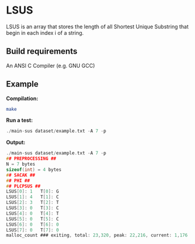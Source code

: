 # LSUS
LSUS is an array that stores the length of all Shortest Unique Substring that begin in each index i of a string.
## Build requirements

An ANSI C Compiler (e.g. GNU GCC)
## Example

**Compilation:**

```sh
make
```
**Run a test:**

```c
./main-sus dataset/example.txt -A 7 -p
```

**Output:**

```c
./main-sus dataset/example.txt -A 7 -p 
## PREPROCESSING ##
N = 7 bytes
sizeof(int) = 4 bytes
## SACAK ##
## PHI ##
## PLCPSUS ##
LSUS[0]: 1	 T[0]: G
LSUS[1]: 4	 T[1]: C
LSUS[2]: 3	 T[2]: T
LSUS[3]: 0	 T[3]: C
LSUS[4]: 0	 T[4]: T
LSUS[5]: 0	 T[5]: C
LSUS[6]: 0	 T[6]: 0
LSUS[7]: 0	 T[7]: 0
malloc_count ### exiting, total: 23,320, peak: 22,216, current: 1,176
```
